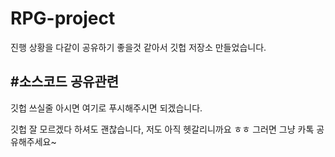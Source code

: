 # RPG-project
진행 상황을 다같이 공유하기 좋을것 같아서 깃헙 저장소 만들었습니다.

#소스코드 공유관련
-------------------------------------------------------------------------
깃헙 쓰실줄 아시면 여기로 푸시해주시면 되겠습니다.

깃헙 잘 모르겠다 하셔도 괜찮습니다, 저도 아직 헷갈리니까요 ㅎㅎ 그러면 그냥 카톡 공유해주세요~